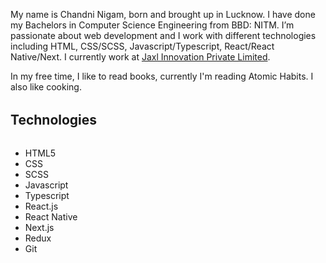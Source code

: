My name is Chandni Nigam, born and brought up in Lucknow. I have done my Bachelors in Computer Science Engineering from BBD: NITM. I’m passionate about web development and I work with different technologies including HTML, CSS/SCSS, Javascript/Typescript, React/React Native/Next. I currently work at <a href="https://jaxl.com/" >Jaxl Innovation Private Limited</a>.

In my free time, I like to read books, currently I'm reading Atomic Habits. I also like cooking.

<h2 style="margin: 2rem 0rem;">Technologies</h2>

<ul class="card-wrapper">
    <li class="card">HTML5</li>
    <li class="card">CSS</li>
    <li class="card">SCSS</li>
    <li class="card">Javascript</li>
    <li class="card">Typescript</li>
    <li class="card">React.js</li>
    <li class="card">React Native</li>
    <li class="card">Next.js</li>
    <li class="card">Redux</li>
    <li class="card">Git</li>
</ul>
